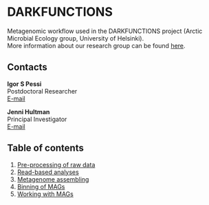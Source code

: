 # DARKFUNCTIONS

Metagenomic workflow used in the DARKFUNCTIONS project (Arctic Microbial Ecology group, University of Helsinki).  
More information about our research group can be found [here](https://www.helsinki.fi/en/researchgroups/molecular-environmental-biosciences/research/arctic-microbial-ecology).

## Contacts

**Igor S Pessi**  
Postdoctoral Researcher  
[E-mail](mailto:igor.pessi@helsinki.fi)

**Jenni Hultman**  
Principal Investigator  
[E-mail](mailto:jenni.hultman@helsinki.fi)

## Table of contents

1. [Pre-processing of raw data](https://github.com/igorspp/darkfunctions/blob/master/01-pre-processing.md)
2. [Read-based analyses](https://github.com/igorspp/darkfunctions/blob/master/02-read-based.md)
3. [Metagenome assembling](https://github.com/igorspp/darkfunctions/blob/master/03-assembling.md)
4. [Binning of MAGs](https://github.com/igorspp/darkfunctions/blob/master/04-binning-MAGs.md)
5. [Working with MAGs](https://github.com/igorspp/darkfunctions/blob/master/05-working-with-MAGs.md)
